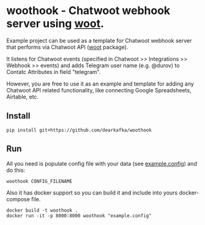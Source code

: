 # woothook - Chatwoot webhook server using [woot](https://github.com/dearkafka/woot).

Example project can be used as a template for Chatwoot webhook server that performs via Chatwoot API ([woot](https://github.com/dearkafka/woot) package).

It listens for Chatwoot events (specified in Chatwoot >> Integrations >> Webhook >> events) and adds Telegram user name (e.g. @durov) to Contatc Attributes in field "telegram".

However, you are free to use it as an example and template for adding any Chatwoot API related functionality, like connecting Google Spreadsheets, Airtable, etc.

## Install

```
pip install git+https://github.com/dearkafka/woothook
```

## Run

All you need is populate config file with your data (see [example.config](./example.config)) and do this:

```
woothook CONFIG_FILENAME
```

Also it has docker support so you can build it and include into yours docker-compose file.

```
docker build -t woothook .
docker run -it -p 8000:8000 woothook "example.config"
```

